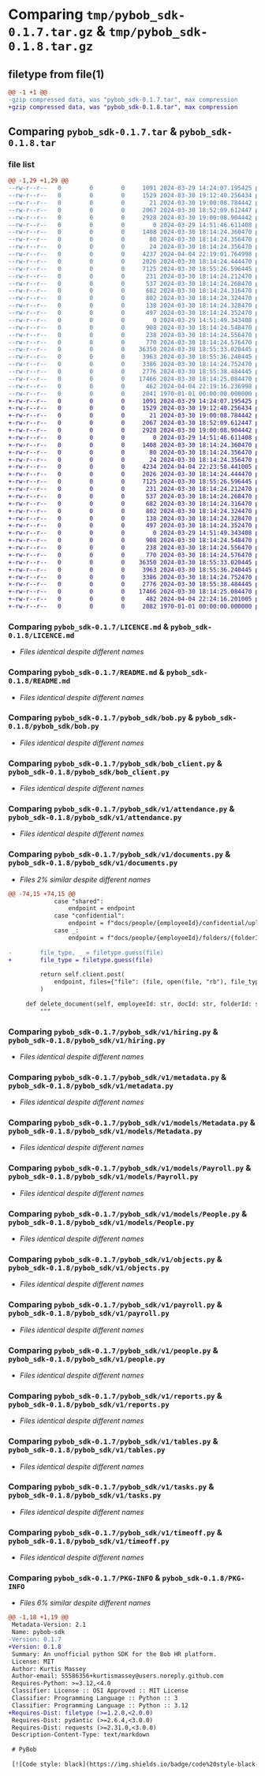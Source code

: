 # Comparing `tmp/pybob_sdk-0.1.7.tar.gz` & `tmp/pybob_sdk-0.1.8.tar.gz`

## filetype from file(1)

```diff
@@ -1 +1 @@
-gzip compressed data, was "pybob_sdk-0.1.7.tar", max compression
+gzip compressed data, was "pybob_sdk-0.1.8.tar", max compression
```

## Comparing `pybob_sdk-0.1.7.tar` & `pybob_sdk-0.1.8.tar`

### file list

```diff
@@ -1,29 +1,29 @@
--rw-r--r--   0        0        0     1091 2024-03-29 14:24:07.195425 pybob_sdk-0.1.7/LICENCE.md
--rw-r--r--   0        0        0     1529 2024-03-30 19:12:40.256434 pybob_sdk-0.1.7/README.md
--rw-r--r--   0        0        0       21 2024-03-30 19:00:08.784442 pybob_sdk-0.1.7/pybob_sdk/__init__.py
--rw-r--r--   0        0        0     2067 2024-03-30 18:52:09.612447 pybob_sdk-0.1.7/pybob_sdk/bob.py
--rw-r--r--   0        0        0     2928 2024-03-30 19:00:08.904442 pybob_sdk-0.1.7/pybob_sdk/bob_client.py
--rw-r--r--   0        0        0        0 2024-03-29 14:51:46.611408 pybob_sdk-0.1.7/pybob_sdk/v1/__init__.py
--rw-r--r--   0        0        0     1408 2024-03-30 18:14:24.360470 pybob_sdk-0.1.7/pybob_sdk/v1/attendance.py
--rw-r--r--   0        0        0       80 2024-03-30 18:14:24.356470 pybob_sdk-0.1.7/pybob_sdk/v1/base.py
--rw-r--r--   0        0        0       24 2024-03-30 18:14:24.356470 pybob_sdk-0.1.7/pybob_sdk/v1/company.py
--rw-r--r--   0        0        0     4237 2024-04-04 22:19:01.764998 pybob_sdk-0.1.7/pybob_sdk/v1/documents.py
--rw-r--r--   0        0        0     2026 2024-03-30 18:14:24.444470 pybob_sdk-0.1.7/pybob_sdk/v1/hiring.py
--rw-r--r--   0        0        0     7125 2024-03-30 18:55:26.596445 pybob_sdk-0.1.7/pybob_sdk/v1/metadata.py
--rw-r--r--   0        0        0      231 2024-03-30 18:14:24.212470 pybob_sdk-0.1.7/pybob_sdk/v1/models/Bob.py
--rw-r--r--   0        0        0      537 2024-03-30 18:14:24.268470 pybob_sdk-0.1.7/pybob_sdk/v1/models/Metadata.py
--rw-r--r--   0        0        0      682 2024-03-30 18:14:24.316470 pybob_sdk-0.1.7/pybob_sdk/v1/models/Payroll.py
--rw-r--r--   0        0        0      802 2024-03-30 18:14:24.324470 pybob_sdk-0.1.7/pybob_sdk/v1/models/People.py
--rw-r--r--   0        0        0      138 2024-03-30 18:14:24.328470 pybob_sdk-0.1.7/pybob_sdk/v1/models/Reports.py
--rw-r--r--   0        0        0      497 2024-03-30 18:14:24.352470 pybob_sdk-0.1.7/pybob_sdk/v1/models/Tasks.py
--rw-r--r--   0        0        0        0 2024-03-29 14:51:49.343408 pybob_sdk-0.1.7/pybob_sdk/v1/models/__init__.py
--rw-r--r--   0        0        0      908 2024-03-30 18:14:24.548470 pybob_sdk-0.1.7/pybob_sdk/v1/objects.py
--rw-r--r--   0        0        0      238 2024-03-30 18:14:24.556470 pybob_sdk-0.1.7/pybob_sdk/v1/onboarding.py
--rw-r--r--   0        0        0      770 2024-03-30 18:14:24.576470 pybob_sdk-0.1.7/pybob_sdk/v1/payroll.py
--rw-r--r--   0        0        0    36350 2024-03-30 18:55:33.020445 pybob_sdk-0.1.7/pybob_sdk/v1/people.py
--rw-r--r--   0        0        0     3963 2024-03-30 18:55:36.240445 pybob_sdk-0.1.7/pybob_sdk/v1/reports.py
--rw-r--r--   0        0        0     3386 2024-03-30 18:14:24.752470 pybob_sdk-0.1.7/pybob_sdk/v1/tables.py
--rw-r--r--   0        0        0     2776 2024-03-30 18:55:38.484445 pybob_sdk-0.1.7/pybob_sdk/v1/tasks.py
--rw-r--r--   0        0        0    17466 2024-03-30 18:14:25.084470 pybob_sdk-0.1.7/pybob_sdk/v1/timeoff.py
--rw-r--r--   0        0        0      462 2024-04-04 22:19:16.236998 pybob_sdk-0.1.7/pyproject.toml
--rw-r--r--   0        0        0     2041 1970-01-01 00:00:00.000000 pybob_sdk-0.1.7/PKG-INFO
+-rw-r--r--   0        0        0     1091 2024-03-29 14:24:07.195425 pybob_sdk-0.1.8/LICENCE.md
+-rw-r--r--   0        0        0     1529 2024-03-30 19:12:40.256434 pybob_sdk-0.1.8/README.md
+-rw-r--r--   0        0        0       21 2024-03-30 19:00:08.784442 pybob_sdk-0.1.8/pybob_sdk/__init__.py
+-rw-r--r--   0        0        0     2067 2024-03-30 18:52:09.612447 pybob_sdk-0.1.8/pybob_sdk/bob.py
+-rw-r--r--   0        0        0     2928 2024-03-30 19:00:08.904442 pybob_sdk-0.1.8/pybob_sdk/bob_client.py
+-rw-r--r--   0        0        0        0 2024-03-29 14:51:46.611408 pybob_sdk-0.1.8/pybob_sdk/v1/__init__.py
+-rw-r--r--   0        0        0     1408 2024-03-30 18:14:24.360470 pybob_sdk-0.1.8/pybob_sdk/v1/attendance.py
+-rw-r--r--   0        0        0       80 2024-03-30 18:14:24.356470 pybob_sdk-0.1.8/pybob_sdk/v1/base.py
+-rw-r--r--   0        0        0       24 2024-03-30 18:14:24.356470 pybob_sdk-0.1.8/pybob_sdk/v1/company.py
+-rw-r--r--   0        0        0     4234 2024-04-04 22:23:58.441005 pybob_sdk-0.1.8/pybob_sdk/v1/documents.py
+-rw-r--r--   0        0        0     2026 2024-03-30 18:14:24.444470 pybob_sdk-0.1.8/pybob_sdk/v1/hiring.py
+-rw-r--r--   0        0        0     7125 2024-03-30 18:55:26.596445 pybob_sdk-0.1.8/pybob_sdk/v1/metadata.py
+-rw-r--r--   0        0        0      231 2024-03-30 18:14:24.212470 pybob_sdk-0.1.8/pybob_sdk/v1/models/Bob.py
+-rw-r--r--   0        0        0      537 2024-03-30 18:14:24.268470 pybob_sdk-0.1.8/pybob_sdk/v1/models/Metadata.py
+-rw-r--r--   0        0        0      682 2024-03-30 18:14:24.316470 pybob_sdk-0.1.8/pybob_sdk/v1/models/Payroll.py
+-rw-r--r--   0        0        0      802 2024-03-30 18:14:24.324470 pybob_sdk-0.1.8/pybob_sdk/v1/models/People.py
+-rw-r--r--   0        0        0      138 2024-03-30 18:14:24.328470 pybob_sdk-0.1.8/pybob_sdk/v1/models/Reports.py
+-rw-r--r--   0        0        0      497 2024-03-30 18:14:24.352470 pybob_sdk-0.1.8/pybob_sdk/v1/models/Tasks.py
+-rw-r--r--   0        0        0        0 2024-03-29 14:51:49.343408 pybob_sdk-0.1.8/pybob_sdk/v1/models/__init__.py
+-rw-r--r--   0        0        0      908 2024-03-30 18:14:24.548470 pybob_sdk-0.1.8/pybob_sdk/v1/objects.py
+-rw-r--r--   0        0        0      238 2024-03-30 18:14:24.556470 pybob_sdk-0.1.8/pybob_sdk/v1/onboarding.py
+-rw-r--r--   0        0        0      770 2024-03-30 18:14:24.576470 pybob_sdk-0.1.8/pybob_sdk/v1/payroll.py
+-rw-r--r--   0        0        0    36350 2024-03-30 18:55:33.020445 pybob_sdk-0.1.8/pybob_sdk/v1/people.py
+-rw-r--r--   0        0        0     3963 2024-03-30 18:55:36.240445 pybob_sdk-0.1.8/pybob_sdk/v1/reports.py
+-rw-r--r--   0        0        0     3386 2024-03-30 18:14:24.752470 pybob_sdk-0.1.8/pybob_sdk/v1/tables.py
+-rw-r--r--   0        0        0     2776 2024-03-30 18:55:38.484445 pybob_sdk-0.1.8/pybob_sdk/v1/tasks.py
+-rw-r--r--   0        0        0    17466 2024-03-30 18:14:25.084470 pybob_sdk-0.1.8/pybob_sdk/v1/timeoff.py
+-rw-r--r--   0        0        0      482 2024-04-04 22:24:16.201005 pybob_sdk-0.1.8/pyproject.toml
+-rw-r--r--   0        0        0     2082 1970-01-01 00:00:00.000000 pybob_sdk-0.1.8/PKG-INFO
```

### Comparing `pybob_sdk-0.1.7/LICENCE.md` & `pybob_sdk-0.1.8/LICENCE.md`

 * *Files identical despite different names*

### Comparing `pybob_sdk-0.1.7/README.md` & `pybob_sdk-0.1.8/README.md`

 * *Files identical despite different names*

### Comparing `pybob_sdk-0.1.7/pybob_sdk/bob.py` & `pybob_sdk-0.1.8/pybob_sdk/bob.py`

 * *Files identical despite different names*

### Comparing `pybob_sdk-0.1.7/pybob_sdk/bob_client.py` & `pybob_sdk-0.1.8/pybob_sdk/bob_client.py`

 * *Files identical despite different names*

### Comparing `pybob_sdk-0.1.7/pybob_sdk/v1/attendance.py` & `pybob_sdk-0.1.8/pybob_sdk/v1/attendance.py`

 * *Files identical despite different names*

### Comparing `pybob_sdk-0.1.7/pybob_sdk/v1/documents.py` & `pybob_sdk-0.1.8/pybob_sdk/v1/documents.py`

 * *Files 2% similar despite different names*

```diff
@@ -74,15 +74,15 @@
             case "shared":
                 endpoint = endpoint
             case "confidential":
                 endpoint = f"docs/people/{employeeId}/confidential/upload"
             case _:
                 endpoint = f"docs/people/{employeeId}/folders/{folderId}/upload"
 
-        file_type, _ = filetype.guess(file)
+        file_type = filetype.guess(file)
 
         return self.client.post(
             endpoint, files={"file": (file, open(file, "rb"), file_type.mime)}
         )
 
     def delete_document(self, employeeId: str, docId: str, folderId: str):
         """
```

### Comparing `pybob_sdk-0.1.7/pybob_sdk/v1/hiring.py` & `pybob_sdk-0.1.8/pybob_sdk/v1/hiring.py`

 * *Files identical despite different names*

### Comparing `pybob_sdk-0.1.7/pybob_sdk/v1/metadata.py` & `pybob_sdk-0.1.8/pybob_sdk/v1/metadata.py`

 * *Files identical despite different names*

### Comparing `pybob_sdk-0.1.7/pybob_sdk/v1/models/Metadata.py` & `pybob_sdk-0.1.8/pybob_sdk/v1/models/Metadata.py`

 * *Files identical despite different names*

### Comparing `pybob_sdk-0.1.7/pybob_sdk/v1/models/Payroll.py` & `pybob_sdk-0.1.8/pybob_sdk/v1/models/Payroll.py`

 * *Files identical despite different names*

### Comparing `pybob_sdk-0.1.7/pybob_sdk/v1/models/People.py` & `pybob_sdk-0.1.8/pybob_sdk/v1/models/People.py`

 * *Files identical despite different names*

### Comparing `pybob_sdk-0.1.7/pybob_sdk/v1/objects.py` & `pybob_sdk-0.1.8/pybob_sdk/v1/objects.py`

 * *Files identical despite different names*

### Comparing `pybob_sdk-0.1.7/pybob_sdk/v1/payroll.py` & `pybob_sdk-0.1.8/pybob_sdk/v1/payroll.py`

 * *Files identical despite different names*

### Comparing `pybob_sdk-0.1.7/pybob_sdk/v1/people.py` & `pybob_sdk-0.1.8/pybob_sdk/v1/people.py`

 * *Files identical despite different names*

### Comparing `pybob_sdk-0.1.7/pybob_sdk/v1/reports.py` & `pybob_sdk-0.1.8/pybob_sdk/v1/reports.py`

 * *Files identical despite different names*

### Comparing `pybob_sdk-0.1.7/pybob_sdk/v1/tables.py` & `pybob_sdk-0.1.8/pybob_sdk/v1/tables.py`

 * *Files identical despite different names*

### Comparing `pybob_sdk-0.1.7/pybob_sdk/v1/tasks.py` & `pybob_sdk-0.1.8/pybob_sdk/v1/tasks.py`

 * *Files identical despite different names*

### Comparing `pybob_sdk-0.1.7/pybob_sdk/v1/timeoff.py` & `pybob_sdk-0.1.8/pybob_sdk/v1/timeoff.py`

 * *Files identical despite different names*

### Comparing `pybob_sdk-0.1.7/PKG-INFO` & `pybob_sdk-0.1.8/PKG-INFO`

 * *Files 6% similar despite different names*

```diff
@@ -1,18 +1,19 @@
 Metadata-Version: 2.1
 Name: pybob-sdk
-Version: 0.1.7
+Version: 0.1.8
 Summary: An unofficial python SDK for the Bob HR platform.
 License: MIT
 Author: Kurtis Massey
 Author-email: 55586356+kurtismassey@users.noreply.github.com
 Requires-Python: >=3.12,<4.0
 Classifier: License :: OSI Approved :: MIT License
 Classifier: Programming Language :: Python :: 3
 Classifier: Programming Language :: Python :: 3.12
+Requires-Dist: filetype (>=1.2.0,<2.0.0)
 Requires-Dist: pydantic (>=2.6.4,<3.0.0)
 Requires-Dist: requests (>=2.31.0,<3.0.0)
 Description-Content-Type: text/markdown
 
 # PyBob
 
 [![Code style: black](https://img.shields.io/badge/code%20style-black-000000.svg)](https://github.com/psf/black)
```

